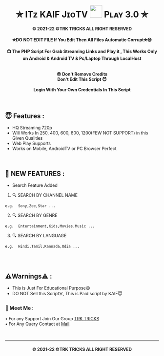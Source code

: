 <h1 align='center'>✯ ITz KAIF JɪᴏTV <img src="https://upload.wikimedia.org/wikipedia/commons/thumb/8/8a/Jio_TV_logo.svg/1200px-Jio_TV_logo.svg.png" width="40" height="40"> Pʟᴀʏ 3.0 ✯</h1>

   <h4 align='center'>© 2021-22 ©️TRK TRICKS ALL RIGHT RESERVED</h4>
   <h4 align='center'> ✯DO NOT EDIT FILE If You Edit Then All Files Automatic Corrupt✯😎</h4>
   <!-- DO NOT EDIT FILE If You Edit Then All Files Automatic Corrupt😎 -->
<!-- ©️2021-22 ©️TRK TRICKS ALL RIGHT RESERVED😇-->

<h4 align='center'>📺 The PHP Script For Grab Streaming Links and Play it , This Works Only on Android & Android TV & Pc/Laptop
Through LocalHost <br><br><br>😠 Don't Remove Credits<br>Don't Edit This Script
😈<br><br>Login With Your Own Credentials In This Script</h4>
<br>

<h2>😇 Features :</h2>

- HQ Streaming 720p <br>
- Will Works In 250, 400, 600, 800, 1200(FEW NOT SUPPORT) in this Given Qualities
- Web Play Supports
- Works on Mobile, AndroidTV or PC Browser Perfect

<br>
<h2>💖 NEW FEATURES :</h2>

- Search Feature Added<br>

1. 🔍 SEARCH BY CHANNEL NAME 
```
e.g.  Sony,Zee,Star ...
```
2. 🔍 SEARCH BY GENRE 
```
e.g.  Entertainment,Kids,Movies,Music ...
```
3. 🔍 SEARCH BY LANGUAGE 
```
e.g.  Hindi,Tamil,Kannada,Odia ...
```

<br>




<br>

<h2>⚠️Warnings⚠️ :</h2>

- This is Just For Educational Purpose😄
- DO NOT Sell this Script☠️, This is Paid script by KAIF😇

<h3>🤗 Meet Me : </h3>

• For any Support Join Our Group [TRK TRICKS](https://telegram.me/TRKTRICKSYT)<br>
• For Any Query Contact at [Mail](mailto:terimaut728@gmail.com)

<br>

---
<h4 align='center'>© 2021-22 ©️TRK TRICKS ALL RIGHT RESERVED</h4>

<!-- DO NOT REMOVE THIS CREDIT⚠️ -->
<!-- DO NOT EDIT ANYTHING IN THIS SCRIPT☠️-->
<!--ADMIN TRK TRICKS-->
